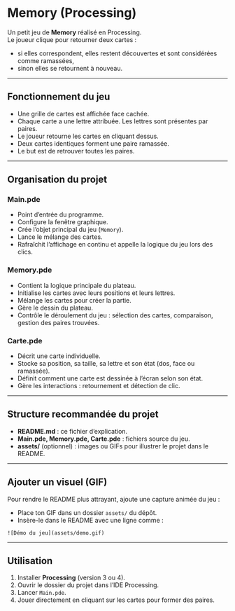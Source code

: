 # Memory (Processing)

Un petit jeu de **Memory** réalisé en Processing.  
Le joueur clique pour retourner deux cartes :  
- si elles correspondent, elles restent découvertes et sont considérées comme ramassées,  
- sinon elles se retournent à nouveau.  

---

## Fonctionnement du jeu
- Une grille de cartes est affichée face cachée.  
- Chaque carte a une lettre attribuée. Les lettres sont présentes par paires.  
- Le joueur retourne les cartes en cliquant dessus.  
- Deux cartes identiques forment une paire ramassée.  
- Le but est de retrouver toutes les paires.

---

## Organisation du projet

### Main.pde
- Point d’entrée du programme.  
- Configure la fenêtre graphique.  
- Crée l’objet principal du jeu (`Memory`).  
- Lance le mélange des cartes.  
- Rafraîchit l’affichage en continu et appelle la logique du jeu lors des clics.

### Memory.pde
- Contient la logique principale du plateau.  
- Initialise les cartes avec leurs positions et leurs lettres.  
- Mélange les cartes pour créer la partie.  
- Gère le dessin du plateau.  
- Contrôle le déroulement du jeu : sélection des cartes, comparaison, gestion des paires trouvées.  

### Carte.pde
- Décrit une carte individuelle.  
- Stocke sa position, sa taille, sa lettre et son état (dos, face ou ramassée).  
- Définit comment une carte est dessinée à l’écran selon son état.  
- Gère les interactions : retournement et détection de clic.  

---

## Structure recommandée du projet
- **README.md** : ce fichier d’explication.  
- **Main.pde, Memory.pde, Carte.pde** : fichiers source du jeu.  
- **assets/** (optionnel) : images ou GIFs pour illustrer le projet dans le README.  

---

## Ajouter un visuel (GIF)
Pour rendre le README plus attrayant, ajoute une capture animée du jeu :  
- Place ton GIF dans un dossier `assets/` du dépôt.  
- Insère-le dans le README avec une ligne comme :  

`![Démo du jeu](assets/demo.gif)`  

---

## Utilisation
1. Installer **Processing** (version 3 ou 4).  
2. Ouvrir le dossier du projet dans l’IDE Processing.  
3. Lancer `Main.pde`.  
4. Jouer directement en cliquant sur les cartes pour former des paires.  
